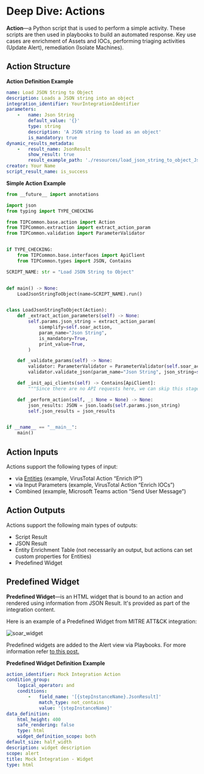 # Deep Dive: Actions

**Action**—a Python script that is used to perform a simple activity. These scripts are then used
in playbooks to build an automated response. Key use cases are enrichment of Assets and IOCs,
performing triaging activities (Update Alert), remediation (Isolate Machines).

## Action Structure

**Action Definition Example**

```yaml
name: Load JSON String to Object
description: Loads a JSON string into an object
integration_identifier: YourIntegrationIdentifier
parameters:
    -   name: Json String
        default_value: '{}'
        type: string
        description: 'A JSON string to load as an object'
        is_mandatory: true
dynamic_results_metadata:
    -   result_name: JsonResult
        show_result: true
        result_example_path: './resources/load_json_string_to_object_JsonResult_example.json'
creator: Your Name
script_result_name: is_success
```

**Simple Action Example**

```python
from __future__ import annotations

import json
from typing import TYPE_CHECKING

from TIPCommon.base.action import Action
from TIPCommon.extraction import extract_action_param
from TIPCommon.validation import ParameterValidator


if TYPE_CHECKING:
    from TIPCommon.base.interfaces import ApiClient
    from TIPCommon.types import JSON, Contains

SCRIPT_NAME: str = "Load JSON String to Object"


def main() -> None:
    LoadJsonStringToObject(name=SCRIPT_NAME).run()


class LoadJsonStringToObject(Action):
    def _extract_action_parameters(self) -> None:
        self.params.json_string = extract_action_param(
            siemplify=self.soar_action,
            param_name="Json String",
            is_mandatory=True,
            print_value=True,
        )

    def _validate_params(self) -> None:
        validator: ParameterValidator = ParameterValidator(self.soar_action)
        validator.validate_json(param_name="Json String", json_string=self.params.json_string)

    def _init_api_clients(self) -> Contains[ApiClient]:
        """Since there are no API requests here, we can skip this stage."""

    def _perform_action(self, _: None = None) -> None:
        json_results: JSON = json.loads(self.params.json_string)
        self.json_results = json_results


if __name__ == "__main__":
    main()

```

## Action Inputs

Actions support the following types of input:

* via [Entities](/docs/response_integrations/content_deep_dive/entities.md) (example, VirusTotal Action “Enrich IP”)
* via Input Parameters (example, VirusTotal Action “Enrich IOCs”)
* Combined (example, Microsoft Teams action “Send User Message”)

## Action Outputs

Actions support the following main types of outputs:

* Script Result
* JSON Result
* Entity Enrichment Table (not necessarily an output, but actions can set custom properties for
  Entities)
* Predefined Widget

## Predefined Widget

**Predefined Widget**—is an HTML widget that is bound to an action and rendered using information
from JSON Result. It's provided as part of the integration content.

Here is an example of a Predefined Widget from MITRE ATT&CK integration:

![soar_widget](/docs/resources/response_integrations/soar_widget.png)

Predefined widgets are added to the Alert view via Playbooks. For more information
refer [to this post.](https://www.googlecloudcommunity.com/gc/SecOps-SOAR/Everything-you-need-to-know-about-Predefined-Widgets/m-p/862070#M3426)

**Predefined Widget Definition Example**

```yaml
action_identifier: Mock Integration Action
condition_group:
    logical_operator: and
    conditions:
        -   field_name: '[{stepInstanceName}.JsonResult]'
            match_type: not_contains
            value: '{stepInstanceName}'
data_definition:
    html_height: 400
    safe_rendering: false
    type: html
    widget_definition_scope: both
default_size: half_width
description: widget description
scope: alert
title: Mock Integration - Widget
type: html
```
